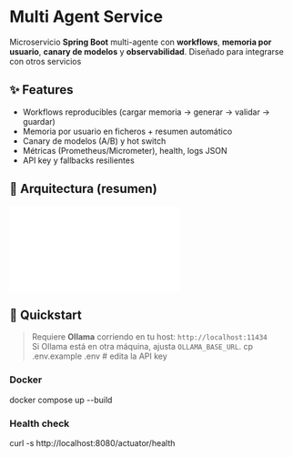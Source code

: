 # Multi Agent Service

Microservicio **Spring Boot** multi-agente con **workflows**, **memoria por usuario**, **canary de modelos** y **observabilidad**. Diseñado para integrarse con otros servicios

## ✨ Features
- Workflows reproducibles (cargar memoria → generar → validar → guardar)
- Memoria por usuario en ficheros + resumen automático
- Canary de modelos (A/B) y hot switch
- Métricas (Prometheus/Micrometer), health, logs JSON
- API key y fallbacks resilientes

## 🧩 Arquitectura (resumen)
![diagram](docs/architecture.md)

## 🚀 Quickstart
> Requiere **Ollama** corriendo en tu host: `http://localhost:11434`  
> Si Ollama está en otra máquina, ajusta `OLLAMA_BASE_URL`.
cp .env.example .env         # edita la API key 

### Docker
docker compose up --build

### Health check
curl -s http://localhost:8080/actuator/health